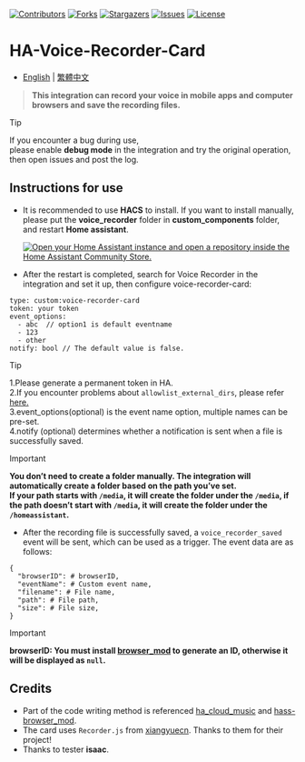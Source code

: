 
 [![Contributors][contributors-shield]][contributors-url]
 [![Forks][forks-shield]][forks-url]
 [![Stargazers][stars-shield]][stars-url]
 [![Issues][issues-shield]][issues-url]
 [![License][license-shield]][license-url]

 [contributors-shield]: https://img.shields.io/github/contributors/kukuxx/HA-Voice-Recorder-Card.svg?style=for-the-badge
 [contributors-url]: https://github.com/kukuxx/HA-Voice-Recorder-Card/graphs/contributors

 [forks-shield]: https://img.shields.io/github/forks/kukuxx/HA-Voice-Recorder-Card.svg?style=for-the-badge
 [forks-url]: https://github.com/kukuxx/HA-Voice-Recorder-Card/network/members

 [stars-shield]: https://img.shields.io/github/stars/kukuxx/HA-Voice-Recorder-Card.svg?style=for-the-badge
 [stars-url]: https://github.com/kukuxx/HA-Voice-Recorder-Card/stargazers

 [issues-shield]: https://img.shields.io/github/issues/kukuxx/HA-Voice-Recorder-Card.svg?style=for-the-badge
 [issues-url]: https://github.com/kukuxx/HA-Voice-Recorder-Card/issues

 [license-shield]: https://img.shields.io/github/license/kukuxx/HA-Voice-Recorder-Card.svg?style=for-the-badge
 [license-url]: https://github.com/kukuxx/HA-Voice-Recorder-Card/blob/main/LICENSE


# HA-Voice-Recorder-Card

- [English](/README.md) | [繁體中文](/README-zh-TW.md)

> <b>This integration can record your voice in mobile apps and computer browsers and save the recording files.</b>

> [!Tip]
> If you encounter a bug during use, <br>
> please enable <b>debug mode</b> in the integration and try the original operation, <br>
> then open issues and post the log.

## Instructions for use

- It is recommended to use <b>HACS</b> to install. If you want to install manually,
  <br>please put the <b>voice_recorder</b> folder in <b>custom_components</b> folder, 
  <br>and restart <b>Home assistant</b>.

  [![Open your Home Assistant instance and open a repository inside the Home Assistant Community Store.](https://my.home-assistant.io/badges/hacs_repository.svg)](https://my.home-assistant.io/redirect/hacs_repository/?owner=kukuxx&repository=HA-Voice-Recorder-Card&category=Integration)

- After the restart is completed, search for Voice Recorder in the integration and set it up, then configure voice-recorder-card:
```
type: custom:voice-recorder-card
token: your token
event_options:
  - abc  // option1 is default eventname
  - 123
  - other
notify: bool // The default value is false.
```
> [!Tip]
> 1.Please generate a permanent token in HA.<br>
> 2.If you encounter problems about `allowlist_external_dirs`, please refer <a href='https://www.home-assistant.io/integrations/homeassistant/#allowlist_external_dirs'>here.</a><br>
> 3.event_options(optional) is the event name option, multiple names can be pre-set.<br>
> 4.notify (optional) determines whether a notification is sent when a file is successfully saved.<br>

> [!Important]
> **You don’t need to create a folder manually. The integration will automatically create a folder based on the path you’ve set.**<br>
**If your path starts with `/media`, it will create the folder under the `/media`, if the path doesn’t start with `/media`, it will create the folder under the `/homeassistant`.**<br>

- After the recording file is successfully saved, a `voice_recorder_saved` event will be sent, which can be used as a trigger. The event data are as follows:
```
{
  "browserID": # browserID,
  "eventName": # Custom event name,
  "filename": # File name,
  "path": # File path,
  "size": # File size, 
}
```
> [!Important]
> **browserID: You must install <a href='https://github.com/thomasloven/hass-browser_mod'>browser_mod</a> to generate an ID, otherwise it will be displayed as `null`.**

## Credits

-  Part of the code writing method is referenced <a href='https://github.com/shaonianzhentan/cloud_music/blob/master/custom_components/ha_cloud_music/local/card/ha_cloud_music-setting.js'>ha_cloud_music</a> and <a href='https://github.com/thomasloven/hass-browser_mod/blob/master/custom_components/browser_mod/mod_view.py'>hass-browser_mod</a>.
- The card uses `Recorder.js` from <a href='https://github.com/xiangyuecn/Recorder'>xiangyuecn</a>. Thanks to them for their project!
- Thanks to tester **isaac**.
